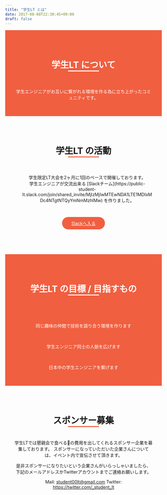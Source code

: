 ```yaml
---
title: "学生LT とは"
date: 2017-08-08T22:30:45+09:00
draft: false
---
```


<style>
  body{
    padding-top:0px;
  }
  main{
    max-width: 2000px;
    margin: 0px;
    padding: 0px;
    text-align: center;

  }
  main h1,p,li{
    text-align: center;
    list-style: none;
  }
   .alink{
    display: inline-block;
  background-color: #f05f40;
  border-color: #f05f40;
  transition: 2.0s ;
  -moz-border-radius: 30px;
  -webkit-border-radius: 30px;
  border-radius: 30px;
  padding:10px 30px;
  margin-top:30px;
  margin:30px auto;

 }
.alink:link,.alink:visited{
  color: white;
  border-color: #f05f40;
  background-color: #f05f40;
}
.alink:hover{
  color:#f05f40;
  background-color: white;
  border-color: white;
}
 .title-link:hover{
  color: #f05f40;
 }
.top-red{
  text-align: center;
    background-color: #f05f40;
    color:white;
    padding:50px 30px;
}
.top-white{
   text-align: center;
  padding:50px 30px;
}
.title{
  margin: 0px 0px;
  margin-top:0px;
  padding:40px;
}
p{
    margin-bottom:0px;
}
.bottom-border-w{
  width:100px;
   border-top: solid 3px white;
   display: inline-block;
}
.bottom-border-r{
  width:100px;
   border-top: solid 3px #f05f40;
   display: inline-block;
}
.goal-li{
  text-align: center;
  padding-top:30px;
}
.icon{
  margin-bottom:30px;
}
</style>
<div class="top-red" id="about">
<h1 class="title">学生LT について<br><span class="bottom-border-w"></span></h1>

学生エンジニアがお互いに繋がれる環境を作る為に立ち上がったコミュニティです。
</div>
<div class="top-white">
<h1 class="title">学生LT の活動<br><span class="bottom-border-r"></h1>
<ul>
<li>学生限定LT大会を2ヶ月に1回のペースで開催しております。</li>
<li>学生エンジニアが交流出来る [Slackチーム](https://public-student-lt.slack.com/join/shared_invite/MjIzMjIwMTEwNDA1LTE1MDIxMDc4NTgtNTQyYmNmMzhlMw) を作りました。</li>
</ul>
<a type="button" class="btn btn-primary btn-lg alink" href="https://public-student-lt.slack.com/join/shared_invite/MjIzMjIwMTEwNDA1LTE1MDIxMDc4NTgtNTQyYmNmMzhlMw">Slackへ入る</a>
</div>
<div class="top-red">
<h1 class="title">学生LT の目標 / 目指すもの<br><span class="bottom-border-w"></h1>
<div class="row">
<div class="col-md-4 goal-li"><i class="glyphicon glyphicon-comment icon fa-4x"></i><br>同じ趣味の仲間で技術を語り合う環境を作ります</div>
<div class="col-md-4 goal-li"><i class="glyphicon glyphicon-map-marker icon fa-4x"></i><br>学生エンジニア同士の人脈を広げます</div>
<div class="col-md-4 goal-li"><i class="glyphicon glyphicon-resize-small icon fa-4x"></i><br>日本中の学生エンジニアを繋げます</div>
</div>
</div>
<div class="top-white">
<h1 class="title">スポンサー募集<br><span class="bottom-border-r"></h1>
学生LTでは懇親会で食べる🍣の費用を出してくれるスポンサー企業を募集しております。
スポンサーになっていただいた企業さんについては、イベント内で宣伝させて頂きます。

是非スポンサーになりたいという企業さんがいらっしゃいましたら、
下記のメールアドレスかTwitterアカウントまでご連絡お願いします。

Mail: student00lt@gmail.com
Twitter: https://twitter.com/_student_lt
</div>
